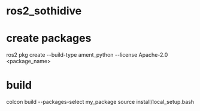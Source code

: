 # ros2_sothidive
# create packages
ros2 pkg create --build-type ament_python --license Apache-2.0 <package_name>
# build
colcon build --packages-select my_package
source install/local_setup.bash
